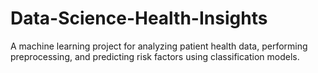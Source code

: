 # Data-Science-Health-Insights
A machine learning project for analyzing patient health data, performing preprocessing, and predicting risk factors using classification models.
